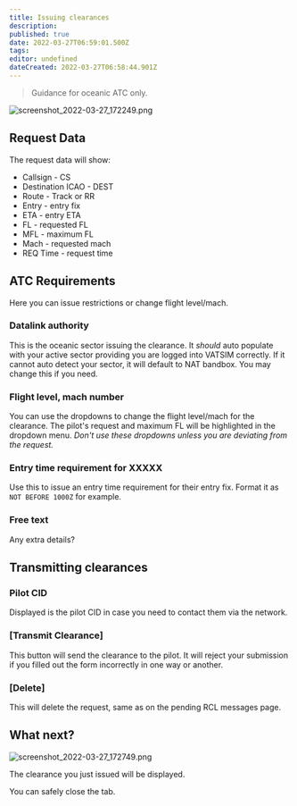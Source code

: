 ```yaml
---
title: Issuing clearances
description: 
published: true
date: 2022-03-27T06:59:01.500Z
tags: 
editor: undefined
dateCreated: 2022-03-27T06:58:44.901Z
---
```


> Guidance for oceanic ATC only.

![screenshot_2022-03-27_172249.png](/assets/nattrak/screenshot_2022-03-27_172249.png)

## Request Data

The request data will show:

* Callsign - CS
* Destination ICAO - DEST
* Route - Track or RR
* Entry - entry fix
* ETA - entry ETA
* FL - requested FL
* MFL - maximum FL
* Mach - requested mach
* REQ Time - request time

## ATC Requirements

Here you can issue restrictions or change flight level/mach.

### Datalink authority

This is the oceanic sector issuing the clearance. It *should* auto populate with your active sector providing you are logged into VATSIM correctly. If it cannot auto detect your sector, it will default to NAT bandbox. You may change this if you need. 

### Flight level, mach number

You can use the dropdowns to change the flight level/mach for the clearance. The pilot's request and maximum FL will be highlighted in the dropdown menu. *Don't use these dropdowns unless you are deviating from the request.*

### Entry time requirement for XXXXX

Use this to issue an entry time requirement for their entry fix. Format it as `NOT BEFORE 1000Z` for example. 

### Free text

Any extra details?

## Transmitting clearances

### Pilot CID

Displayed is the pilot CID in case you need to contact them via the network.

### **[Transmit Clearance]**

This button will send the clearance to the pilot. It will reject your submission if you filled out the form incorrectly in one way or another.

### [Delete]

This will delete the request, same as on the pending RCL messages page.

## What next?

![screenshot_2022-03-27_172749.png](/assets/nattrak/screenshot_2022-03-27_172749.png)

The clearance you just issued will be displayed. 

You can safely close the tab.
